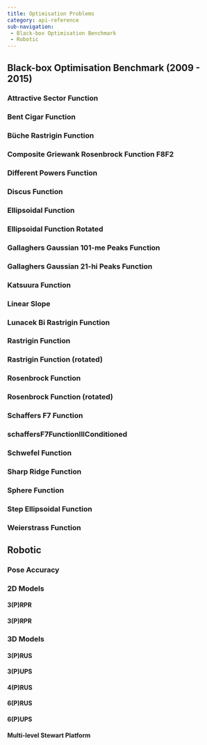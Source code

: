 ```yaml
---
title: Optimisation Problems
category: api-reference
sub-navigation:
 - Black-box Optimisation Benchmark
 - Robotic
---
```


<h2 id="black-box-optimisation-benchmark">Black-box Optimisation Benchmark (2009 - 2015)</h2>

### Attractive Sector Function

### Bent Cigar Function

### Büche Rastrigin Function

### Composite Griewank Rosenbrock Function F8F2

### Different Powers Function

### Discus Function

### Ellipsoidal Function

### Ellipsoidal Function Rotated

### Gallaghers Gaussian 101-me Peaks Function

### Gallaghers Gaussian 21-hi Peaks Function

### Katsuura Function

### Linear Slope

### Lunacek Bi Rastrigin Function

### Rastrigin Function

### Rastrigin Function (rotated)

### Rosenbrock Function

### Rosenbrock Function (rotated)

### Schaffers F7 Function

### schaffersF7FunctionIllConditioned

### Schwefel Function

### Sharp Ridge Function

### Sphere Function

### Step Ellipsoidal Function

### Weierstrass Function

<h2 id="robotic">Robotic</h2>

### Pose Accuracy

### 2D Models

#### 3(P)RPR
       
#### 3(P)RPR
       
### 3D Models

#### 3(P)RUS
       
#### 3(P)UPS

#### 4(P)RUS

#### 6(P)RUS

#### 6(P)UPS

#### Multi-level Stewart Platform